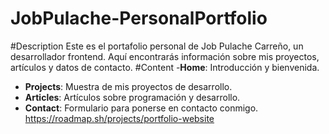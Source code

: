 # JobPulache-PersonalPortfolio

#Description
Este es el portafolio personal de Job Pulache Carreño, un desarrollador frontend. Aquí encontrarás información sobre mis proyectos, artículos y datos de contacto.
#Content
-**Home**: Introducción y bienvenida.
- **Projects**: Muestra de mis proyectos de desarrollo.
- **Articles**: Artículos sobre programación y desarrollo.
- **Contact**: Formulario para ponerse en contacto conmigo.
  https://roadmap.sh/projects/portfolio-website
